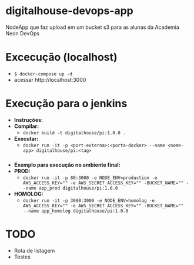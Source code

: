 
# digitalhouse-devops-app
NodeApp que faz upload em um bucket s3 para as alunas da Academia Neon DevOps

# Excecução (localhost)
* `$ docker-compose up -d`
* acessar http://localhost:3000

# Execução para o jenkins
* **Instruções:** 
* **Compilar:**  
	* `docker build -t digitalhouse/pi:1.0.0 .`
* **Executar:** 
	* `docker run -it -p <port-externa>:<porta-docker> --name <nome-app> digitalhouse/pi:<tag>`

###

* **Exemplo para execução no ambiente final:**
* **PROD:**  
	* `docker run -it -p 80:3000 -e NODE_ENV=production -e AWS_ACCESS_KEY="" -e AWS_SECRET_ACCESS_KEY="" -BUCKET_NAME="" --name app_prod digitalhouse/pi:1.0.0`
* **HOMOLOG:** 
	* `docker run -it -p 3000:3000 -e NODE_ENV=homolog -e AWS_ACCESS_KEY="" -e AWS_SECRET_ACCESS_KEY="" -BUCKET_NAME=""  --name app_homolog digitalhouse/pi:1.0.0`


# TODO
- Rota de listagem
- Testes
